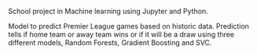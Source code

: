 School project in Machine learning using Jupyter and Python. 

Model to predict Premier League games based on historic data. Prediction tells if home team or away team wins or if it will be a draw using three different models,
Random Forests, Gradient Boosting and SVC.
